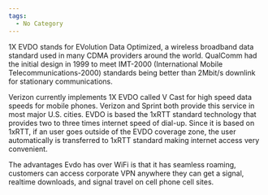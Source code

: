 ```yaml
---
tags:
  - No Category
---
```

1X EVDO stands for EVolution Data Optimized, a wireless broadband data
standard used in many CDMA providers around the world. QualComm had the
initial design in 1999 to meet IMT-2000 (International Mobile
Telecommunications-2000) standards being better than 2Mbit/s downlink
for stationary communications.

Verizon currently implements 1X EVDO called V Cast for high speed data
speeds for mobile phones. Verizon and Sprint both provide this service
in most major U.S. cities. EVDO is based the 1xRTT standard technology
that provides two to three times internet speed of dial-up. Since it is
based on 1xRTT, if an user goes outside of the EVDO coverage zone, the
user automatically is transferred to 1xRTT standard making internet
access very convenient.

The advantages Evdo has over WiFi is that it has seamless roaming,
customers can access corporate VPN anywhere they can get a signal,
realtime downloads, and signal travel on cell phone cell sites.